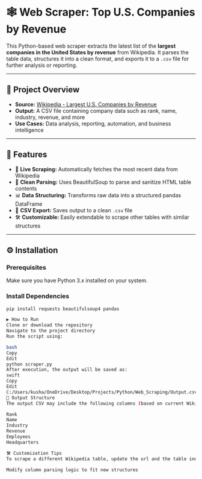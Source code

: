 # 🕸️ Web Scraper: Top U.S. Companies by Revenue

This Python-based web scraper extracts the latest list of the **largest companies in the United States by revenue** from Wikipedia. It parses the table data, structures it into a clean format, and exports it to a `.csv` file for further analysis or reporting.

---

## 📁 Project Overview

- **Source:** [Wikipedia - Largest U.S. Companies by Revenue](https://en.wikipedia.org/wiki/List_of_largest_companies_in_the_United_States_by_revenue)  
- **Output:** A CSV file containing company data such as rank, name, industry, revenue, and more  
- **Use Cases:** Data analysis, reporting, automation, and business intelligence

---

## 🚀 Features

- 🔄 **Live Scraping:** Automatically fetches the most recent data from Wikipedia  
- 🧹 **Clean Parsing:** Uses BeautifulSoup to parse and sanitize HTML table contents  
- 📊 **Data Structuring:** Transforms raw data into a structured pandas DataFrame  
- 💾 **CSV Export:** Saves output to a clean `.csv` file  
- 🛠️ **Customizable:** Easily extendable to scrape other tables with similar structures

---

## ⚙️ Installation

### Prerequisites

Make sure you have Python 3.x installed on your system.

### Install Dependencies

```bash
pip install requests beautifulsoup4 pandas

▶️ How to Run
Clone or download the repository
Navigate to the project directory
Run the script using:

bash
Copy
Edit
python scraper.py
After execution, the output will be saved as:
swift
Copy
Edit
C:/Users/kusha/OneDrive/Desktop/Projects/Python/Web_Scraping/Output.csv
📂 Output Structure
The output CSV may include the following columns (based on current Wikipedia data):

Rank
Name
Industry
Revenue
Employees
Headquarters

🛠️ Customization Tips
To scrape a different Wikipedia table, update the url and the table index

Modify column parsing logic to fit new structures




